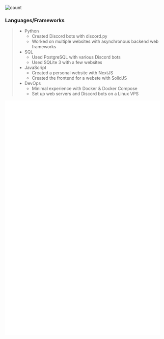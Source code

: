 ![count](https://komarev.com/ghpvc/?username=meizuflux&style=flat-square)
### Languages/Frameworks
> - Python
>   - Created Discord bots with discord.py
>   - Worked on multiple websites with asynchronous backend web frameworks
> - SQL
>   - Used PostgreSQL with various Discord bots
>   - Used SQLite 3 with a few websites
> - JavaScript
>   - Created a personal website with NextJS
>   - Created the frontend for a webste with SolidJS
> - DevOps
>   - Minimal experience with Docker & Docker Compose
>   - Set up web servers and Discord bots on a Linux VPS

![Metrics](https://github.com/meizuflux/meizuflux/blob/main/github-metrics.svg)
